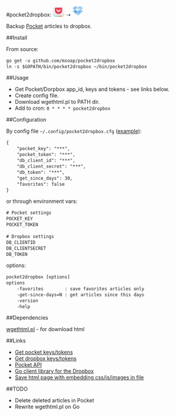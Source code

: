 #pocket2dropbox: <img src="https://raw.githubusercontent.com/msoap/msoap.github.com/master/img/pocket_icon.png" height="32" width="32"> ⇢ <img src="https://raw.githubusercontent.com/msoap/msoap.github.com/master/img/dropbox_icon.png" height="32" width="32">

Backup [Pocket](http://getpocket.com/) articles to dropbox.

##Install

From source:

    go get -u github.com/msoap/pocket2dropbox
    ln -s $GOPATH/bin/pocket2dropbox ~/bin/pocket2dropbox

##Usage

 * Get Pocket/Dorpbox app_id, keys and tokens - see links below.
 * Create config file.
 * Download wgethtml.pl to PATH dir.
 * Add to cron: `0 * * * * pocket2dropbox`

##Configuration

By config file `~/.config/pocket2dropbox.cfg` ([example](https://raw.githubusercontent.com/github.com/msoap/pocket2dropbox/misc/pocket2dropbox.cfg)):

    {
        "pocket_key": "***",
        "pocket_token": "***",
        "db_client_id": "***",
        "db_client_secret": "***",
        "db_token": "***",
        "get_since_days": 30,
        "favorites": false
    }

or through environment vars:

	# Pocket settings
	POCKET_KEY
	POCKET_TOKEN

	# Dropbox settings
	DB_CLIENTID
	DB_CLIENTSECRET
	DB_TOKEN

options:

    pocket2dropbox [options]
    options
        -favorites        : save favorites articles only
        -get-since-days=N : get articles since this days
        -version
        -help

##Dependencies

[wgethtml.pl](https://gist.github.com/msoap/2567074) - for download html

##Links

 * [Get pocket keys/tokens](https://getpocket.com/developer/docs/authentication)
 * [Get dropbox keys/tokens](https://www.dropbox.com/developers/apps/create)
 * [Pocket API](https://getpocket.com/developer/docs/overview)
 * [Go client library for the Dropbox](https://github.com/stacktic/dropbox)
 * [Save html page with embedding css/js/images in file](https://gist.github.com/msoap/2567074)

##TODO

 * Delete deleted articles in Pocket
 * Rewrite wgethtml.pl on Go
